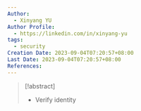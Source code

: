 ```yaml
---
Author:
  - Xinyang YU
Author Profile:
  - https://linkedin.com/in/xinyang-yu
tags:
  - security
Creation Date: 2023-09-04T07:20:57+08:00
Last Date: 2023-09-04T07:20:57+08:00
References:
---
```

>[!abstract]
>- Verify identity